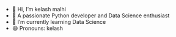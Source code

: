 - 👋 Hi, I’m kelash malhi
- 👀 A passionate Python developer and Data Science enthusiast
- 🌱 I’m currently learning Data Science
- 😄 Pronouns: kelash

<!---
Anonymous0319/Anonymous0319 is a ✨ special ✨ repository because its `README.md` (this file) appears on your GitHub profile.
You can click the Preview link to take a look at your changes.
--->
